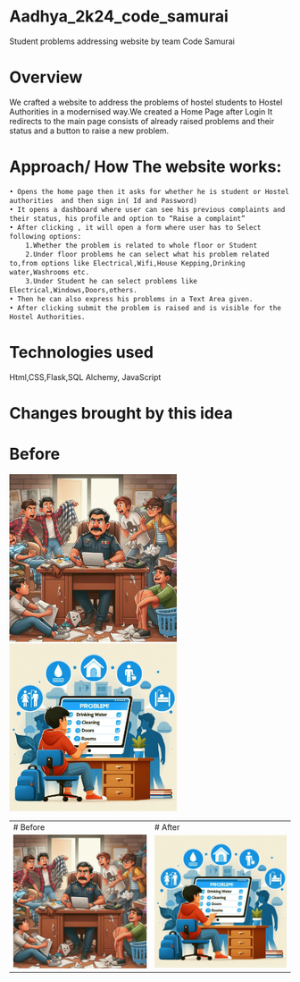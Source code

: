 # Aadhya_2k24_code_samurai
Student problems addressing website by team Code Samurai
# Overview
We crafted a website to address the problems of hostel students to Hostel Authorities in a modernised way.We created a Home Page after Login It redirects to the main page consists of already raised problems and their status and a button to raise a new problem.
# Approach/ How The website works:
    • Opens the home page then it asks for whether he is student or Hostel authorities  and then sign in( Id and Password)
    • It opens a dashboard where user can see his previous complaints and their status, his profile and option to “Raise a complaint”
    • After clicking , it will open a form where user has to Select following options:
        1.Whether the problem is related to whole floor or Student
        2.Under floor problems he can select what his problem related to,from options like Electrical,Wifi,House Kepping,Drinking water,Washrooms etc.
        3.Under Student he can select problems like Electrical,Windows,Doors,others.
    • Then he can also express his problems in a Text Area given.
    • After clicking submit the problem is raised and is visible for the Hostel Authorities.
# Technologies used
Html,CSS,Flask,SQL Alchemy, JavaScript
# Changes brought by this idea
# Before
<img src = "./images/before.png" float="left" width = 300px>

<img src = "./images/After.png" float ="left" width = 300px>

<table>
<tr>
<td>
# Before
</td>
<td>
# After
</td>
</tr>
<tr>
<td>
<img src = "./images/before.png" float="left" width = 300px>
</td>
<td>
<img src = "./images/After.png" float ="left" width = 300px>
</td>
</tr>
</table>
